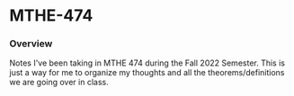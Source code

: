 # MTHE-474

### Overview
Notes I've been taking in MTHE 474 during the Fall 2022 Semester. This is just a way for me to organize my thoughts and all the theorems/definitions we are going over in class.
